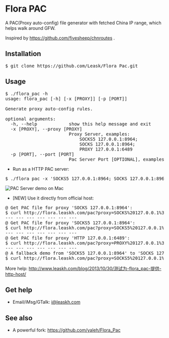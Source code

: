 # Flora PAC

A PAC(Proxy auto-config) file generator with fetched China IP range, which helps walk around GFW.

Inspired by https://github.com/fivesheep/chnroutes .

## Installation
<pre>
$ git clone https://github.com/Leask/Flora_Pac.git
</pre>

## Usage
<pre>
$ ./flora_pac -h
usage: flora_pac [-h] [-x [PROXY]] [-p [PORT]]

Generate proxy auto-config rules.

optional arguments:
  -h, --help            show this help message and exit
  -x [PROXY], --proxy [PROXY]
                        Proxy Server, examples:
                            SOCKS5 127.0.0.1:8964;
                            SOCKS 127.0.0.1:8964;
                            PROXY 127.0.0.1:6489
  -p [PORT], --port [PORT]
                        Pac Server Port [OPTIONAL], examples: 8970
</pre>
* Run as a HTTP PAC server:
<pre>
$ ./flora_pac -x 'SOCKS5 127.0.0.1:8964; SOCKS 127.0.0.1:8964; DIRECT' -p 8970
</pre>
![PAC Server demo on Mac](https://raw.github.com/Leask/Flora_Pac/master/screenshots/mac.jpg "PAC Server demo on Mac")
* [NEW] Use it directly from official host:
<pre>
@ Get PAC file for proxy 'SOCKS 127.0.0.1:8964':
$ curl http://flora.leaskh.com/pac?proxy=SOCKS%20127.0.0.1%3A8964
--- --- --- --- --- --- ---
@ Get PAC file for proxy 'SOCKS5 127.0.0.1:8964':
$ curl http://flora.leaskh.com/pac?proxy=SOCKS5%20127.0.0.1%3A8964
--- --- --- --- --- --- ---
@ Get PAC file for proxy 'HTTP 127.0.0.1:6489':
$ curl http://flora.leaskh.com/pac?proxy=PROXY%20127.0.0.1%3A6489
--- --- --- --- --- --- ---
@ A fallback demo from 'SOCKS5 127.0.0.1:8964' to 'SOCKS 127.0.0.1:8964':
$ curl http://flora.leaskh.com/pac?proxy=SOCKS5%20127.0.0.1%3A8964%3B%20SOCKS%20127.0.0.1%3A8964
</pre>
More help: http://www.leaskh.com/blog/2013/10/30/测试为-flora_pac-提供-http-host/

## Get help
* Email/iMsg/GTalk: i@leaskh.com

## See also
* A powerful fork: https://github.com/yaleh/Flora_Pac
